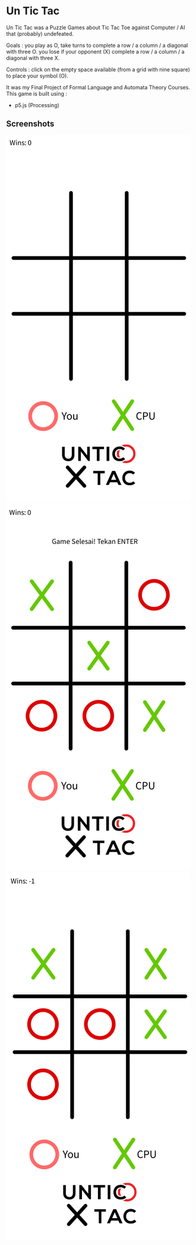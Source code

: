# Un Tic Tac

Un Tic Tac was a Puzzle Games about Tic Tac Toe against Computer / AI that (probably) undefeated.

Goals : you play as O, take turns to complete a row / a column / a diagonal with three O. you lose if your opponent (X) complete a row / a column / a diagonal with three X.

Controls : click on the empty space available (from a grid with nine square) to place your symbol (O).

It was my Final Project of Formal Language and Automata Theory Courses.
This game is built using :
- p5.js (Processing)

## Screenshots
![Screenshot_1](https://raw.githubusercontent.com/handyaputra/UnTicTac/main/SS%201.png)
![Screenshot_2](https://raw.githubusercontent.com/handyaputra/UnTicTac/main/SS%202.png)
![Screenshot_3](https://raw.githubusercontent.com/handyaputra/UnTicTac/main/SS%203.png)
